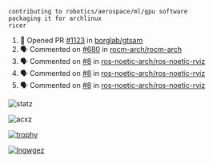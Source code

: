 ```
contributing to robotics/aerospace/ml/gpu software
packaging it for archlinux
ricer
```

<!--START_SECTION:activity-->
1. 💪 Opened PR [#1123](https://github.com/borglab/gtsam/pull/1123) in [borglab/gtsam](https://github.com/borglab/gtsam)
2. 🗣 Commented on [#680](https://github.com/rocm-arch/rocm-arch/issues/680) in [rocm-arch/rocm-arch](https://github.com/rocm-arch/rocm-arch)
3. 🗣 Commented on [#8](https://github.com/ros-noetic-arch/ros-noetic-rviz/issues/8) in [ros-noetic-arch/ros-noetic-rviz](https://github.com/ros-noetic-arch/ros-noetic-rviz)
4. 🗣 Commented on [#8](https://github.com/ros-noetic-arch/ros-noetic-rviz/issues/8) in [ros-noetic-arch/ros-noetic-rviz](https://github.com/ros-noetic-arch/ros-noetic-rviz)
5. 🗣 Commented on [#8](https://github.com/ros-noetic-arch/ros-noetic-rviz/issues/8) in [ros-noetic-arch/ros-noetic-rviz](https://github.com/ros-noetic-arch/ros-noetic-rviz)
<!--END_SECTION:activity-->


![statz](https://github-readme-stats.vercel.app/api?username=acxz&include_all_commits=true&show_icons=true)

<p><img align="center" src="https://github-readme-streak-stats.herokuapp.com/?user=acxz&" alt="acxz" /></p>

[![trophy](https://github-profile-trophy.vercel.app/?username=acxz)](https://github.com/ryo-ma/github-profile-trophy)

[![lngwgez](https://github-readme-stats.vercel.app/api/top-langs/?username=acxz&layout=compact)](https://github.com/acxz/github-readme-stats)
